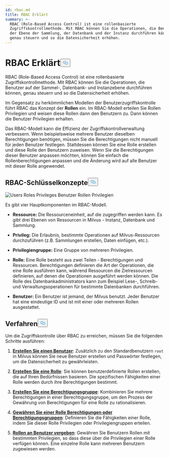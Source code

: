 ```yaml
---
id: rbac.md
title: RBAC Erklärt
summary: >-
  RBAC (Role-Based Access Control) ist eine rollenbasierte
  Zugriffskontrollmethode. Mit RBAC können Sie die Operationen, die Benutzer auf
  der Ebene der Sammlung, der Datenbank und der Instanz durchführen können,
  genau steuern und so die Datensicherheit erhöhen.
---
```

<h1 id="RBAC-Explained" class="common-anchor-header">RBAC Erklärt<button data-href="#RBAC-Explained" class="anchor-icon" translate="no">
      <svg translate="no"
        aria-hidden="true"
        focusable="false"
        height="20"
        version="1.1"
        viewBox="0 0 16 16"
        width="16"
      >
        <path
          fill="#0092E4"
          fill-rule="evenodd"
          d="M4 9h1v1H4c-1.5 0-3-1.69-3-3.5S2.55 3 4 3h4c1.45 0 3 1.69 3 3.5 0 1.41-.91 2.72-2 3.25V8.59c.58-.45 1-1.27 1-2.09C10 5.22 8.98 4 8 4H4c-.98 0-2 1.22-2 2.5S3 9 4 9zm9-3h-1v1h1c1 0 2 1.22 2 2.5S13.98 12 13 12H9c-.98 0-2-1.22-2-2.5 0-.83.42-1.64 1-2.09V6.25c-1.09.53-2 1.84-2 3.25C6 11.31 7.55 13 9 13h4c1.45 0 3-1.69 3-3.5S14.5 6 13 6z"
        ></path>
      </svg>
    </button></h1><p>RBAC (Role-Based Access Control) ist eine rollenbasierte Zugriffskontrollmethode. Mit RBAC können Sie die Operationen, die Benutzer auf der Sammel-, Datenbank- und Instanzebene durchführen können, genau steuern und so die Datensicherheit erhöhen.</p>
<p>Im Gegensatz zu herkömmlichen Modellen der Benutzerzugriffskontrolle führt RBAC das Konzept der <strong>Rollen</strong> ein. Im RBAC-Modell erteilen Sie Rollen Privilegien und weisen diese Rollen dann den Benutzern zu. Dann können die Benutzer Privilegien erhalten.</p>
<p>Das RBAC-Modell kann die Effizienz der Zugriffskontrollverwaltung verbessern. Wenn beispielsweise mehrere Benutzer dieselben Berechtigungen benötigen, müssen Sie die Berechtigungen nicht manuell für jeden Benutzer festlegen. Stattdessen können Sie eine Rolle erstellen und diese Rolle den Benutzern zuweisen. Wenn Sie die Berechtigungen dieser Benutzer anpassen möchten, können Sie einfach die Rollenberechtigungen anpassen und die Änderung wird auf alle Benutzer mit dieser Rolle angewendet.</p>
<h2 id="RBAC-key-concepts" class="common-anchor-header">RBAC-Schlüsselkonzepte<button data-href="#RBAC-key-concepts" class="anchor-icon" translate="no">
      <svg translate="no"
        aria-hidden="true"
        focusable="false"
        height="20"
        version="1.1"
        viewBox="0 0 16 16"
        width="16"
      >
        <path
          fill="#0092E4"
          fill-rule="evenodd"
          d="M4 9h1v1H4c-1.5 0-3-1.69-3-3.5S2.55 3 4 3h4c1.45 0 3 1.69 3 3.5 0 1.41-.91 2.72-2 3.25V8.59c.58-.45 1-1.27 1-2.09C10 5.22 8.98 4 8 4H4c-.98 0-2 1.22-2 2.5S3 9 4 9zm9-3h-1v1h1c1 0 2 1.22 2 2.5S13.98 12 13 12H9c-.98 0-2-1.22-2-2.5 0-.83.42-1.64 1-2.09V6.25c-1.09.53-2 1.84-2 3.25C6 11.31 7.55 13 9 13h4c1.45 0 3-1.69 3-3.5S14.5 6 13 6z"
        ></path>
      </svg>
    </button></h2><p>
  
   <span class="img-wrapper"> <img translate="no" src="/docs/v2.5.x/assets/users-roles-privileges.png" alt="Users Roles Privileges" class="doc-image" id="users-roles-privileges" />
   </span> <span class="img-wrapper"> <span>Benutzer Rollen Privilegien</span> </span></p>
<p>Es gibt vier Hauptkomponenten im RBAC-Modell.</p>
<ul>
<li><p><strong>Ressource:</strong> Die Ressourceneinheit, auf die zugegriffen werden kann. Es gibt drei Ebenen von Ressourcen in Milvus - Instanz, Datenbank und Sammlung.</p></li>
<li><p><strong>Privileg:</strong> Die Erlaubnis, bestimmte Operationen auf Milvus-Ressourcen durchzuführen (z.B. Sammlungen erstellen, Daten einfügen, etc.).</p></li>
<li><p><strong>Privilegiengruppe:</strong> Eine Gruppe von mehreren Privilegien.</p></li>
<li><p><strong>Rolle:</strong> Eine Rolle besteht aus zwei Teilen - Berechtigungen und Ressourcen. Berechtigungen definieren die Art der Operationen, die eine Rolle ausführen kann, während Ressourcen die Zielressourcen definieren, auf denen die Operationen ausgeführt werden können. Die Rolle des Datenbankadministrators kann zum Beispiel Lese-, Schreib- und Verwaltungsoperationen für bestimmte Datenbanken durchführen.</p></li>
<li><p><strong>Benutzer:</strong> Ein Benutzer ist jemand, der Milvus benutzt. Jeder Benutzer hat eine eindeutige ID und ist mit einer oder mehreren Rollen ausgestattet.</p></li>
</ul>
<h2 id="Procedures" class="common-anchor-header">Verfahren<button data-href="#Procedures" class="anchor-icon" translate="no">
      <svg translate="no"
        aria-hidden="true"
        focusable="false"
        height="20"
        version="1.1"
        viewBox="0 0 16 16"
        width="16"
      >
        <path
          fill="#0092E4"
          fill-rule="evenodd"
          d="M4 9h1v1H4c-1.5 0-3-1.69-3-3.5S2.55 3 4 3h4c1.45 0 3 1.69 3 3.5 0 1.41-.91 2.72-2 3.25V8.59c.58-.45 1-1.27 1-2.09C10 5.22 8.98 4 8 4H4c-.98 0-2 1.22-2 2.5S3 9 4 9zm9-3h-1v1h1c1 0 2 1.22 2 2.5S13.98 12 13 12H9c-.98 0-2-1.22-2-2.5 0-.83.42-1.64 1-2.09V6.25c-1.09.53-2 1.84-2 3.25C6 11.31 7.55 13 9 13h4c1.45 0 3-1.69 3-3.5S14.5 6 13 6z"
        ></path>
      </svg>
    </button></h2><p>Um die Zugriffskontrolle über RBAC zu erreichen, müssen Sie die folgenden Schritte ausführen:</p>
<ol>
<li><p><strong><a href="/docs/de/users_and_roles.md#Create-a-user">Erstellen Sie einen Benutzer</a></strong>: Zusätzlich zu den Standardbenutzern <code translate="no">root</code> in Milvus können Sie neue Benutzer erstellen und Passwörter festlegen, um die Datensicherheit zu gewährleisten.</p></li>
<li><p><strong><a href="/docs/de/users_and_roles.md#Create-a-role">Erstellen Sie eine Rolle</a></strong>: Sie können benutzerdefinierte Rollen erstellen, die auf Ihren Bedürfnissen basieren. Die spezifischen Fähigkeiten einer Rolle werden durch ihre Berechtigungen bestimmt.</p></li>
<li><p><strong><a href="/docs/de/privilege_group.md">Erstellen Sie eine Berechtigungsgruppe</a></strong>: Kombinieren Sie mehrere Berechtigungen in einer Berechtigungsgruppe, um den Prozess der Gewährung von Berechtigungen für eine Rolle zu rationalisieren.</p></li>
<li><p><strong><a href="/docs/de/grant_privileges.md">Gewähren Sie einer Rolle Berechtigungen oder Berechtigungsgruppen</a></strong>: Definieren Sie die Fähigkeiten einer Rolle, indem Sie dieser Rolle Privilegien oder Privilegiengruppen erteilen.</p></li>
<li><p><strong><a href="/docs/de/grant_roles.md">Rollen an Benutzer vergeben</a></strong>: Gewähren Sie Benutzern Rollen mit bestimmten Privilegien, so dass diese über die Privilegien einer Rolle verfügen können. Eine einzelne Rolle kann mehreren Benutzern zugewiesen werden.</p></li>
</ol>
